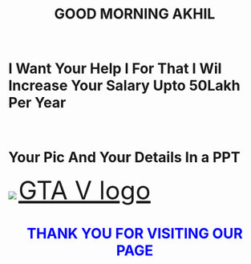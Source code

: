 <center><h1>GOOD MORNING AKHIL</h1></center><br>
<h1>I Want Your Help I For That I Wil Increase Your Salary Upto 50Lakh Per Year</h1><br>
<h1>Your Pic And Your Details In a PPT</h1>
<img src="https://cdn.dlcompare.com/game_tetiere/upload/gameimage/file/7337.jpeg.webp">
<a href="https://encrypted-tbn0.gstatic.com/images?q=tbn:ANd9GcRgywfBZ59qYS0z-DWqLOUSeLL5hdzV4rQJzg&s"style="font-size: 50px;">GTA V logo</a>
<center><h1 style="color: blue;">THANK YOU FOR VISITING OUR PAGE</h1></center>
